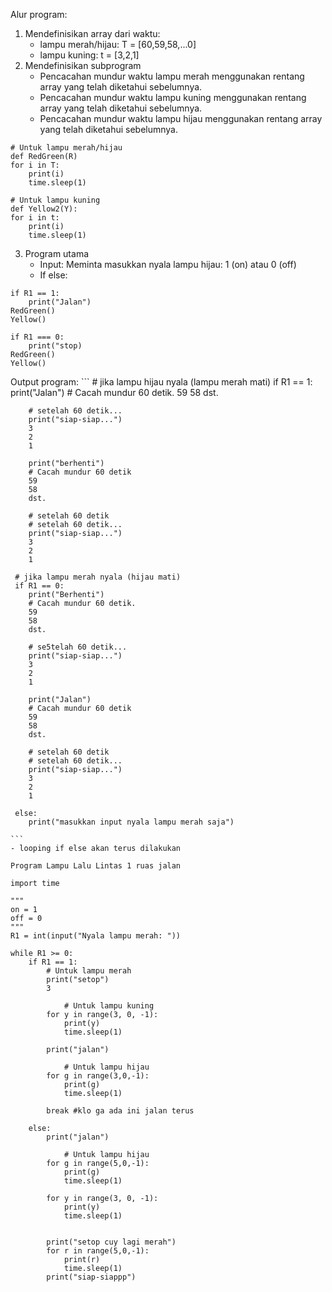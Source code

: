 Alur program:
1. Mendefinisikan array dari waktu:
    - lampu merah/hijau: T = [60,59,58,...0]
    - lampu kuning: t = [3,2,1]
2. Mendefinisikan subprogram
    - Pencacahan mundur waktu lampu merah menggunakan rentang array yang telah diketahui sebelumnya.
    - Pencacahan mundur waktu lampu kuning menggunakan rentang array yang telah diketahui sebelumnya.
    - Pencacahan mundur waktu lampu hijau menggunakan rentang array yang telah diketahui sebelumnya.
```
# Untuk lampu merah/hijau
def RedGreen(R)
for i in T:
    print(i)
    time.sleep(1)

# Untuk lampu kuning
def Yellow2(Y):
for i in t:
    print(i)
    time.sleep(1)

```

3. Program utama
    - Input: Meminta masukkan nyala lampu hijau: 1 (on) atau 0 (off)
    - If else:
```
if R1 == 1:
    print("Jalan")
RedGreen()
Yellow()

if R1 === 0:
    print("stop)
RedGreen()
Yellow()

```

Output program: 
    ```
    # jika lampu hijau nyala (lampu merah mati)
    if R1 == 1:
        print("Jalan")
        # Cacah mundur 60 detik.
        59
        58
        dst. 
    
        # setelah 60 detik...
        print("siap-siap...")
        3
        2
        1

        print("berhenti")
        # Cacah mundur 60 detik
        59
        58
        dst.

        # setelah 60 detik
        # setelah 60 detik...
        print("siap-siap...")
        3
        2
        1
     
     # jika lampu merah nyala (hijau mati)
     if R1 == 0:
        print("Berhenti")
        # Cacah mundur 60 detik.
        59
        58
        dst. 
    
        # se5telah 60 detik...
        print("siap-siap...")
        3
        2
        1

        print("Jalan")
        # Cacah mundur 60 detik
        59
        58
        dst.

        # setelah 60 detik
        # setelah 60 detik...
        print("siap-siap...")
        3
        2
        1
     
     else:
        print("masukkan input nyala lampu merah saja")
 
    ```
    - looping if else akan terus dilakukan


```
Program Lampu Lalu Lintas 1 ruas jalan

import time

"""
on = 1
off = 0
"""
R1 = int(input("Nyala lampu merah: "))

while R1 >= 0:
    if R1 == 1:
        # Untuk lampu merah
        print("setop")
        3

            # Untuk lampu kuning
        for y in range(3, 0, -1):
            print(y)
            time.sleep(1)
        
        print("jalan")

            # Untuk lampu hijau
        for g in range(3,0,-1):
            print(g)
            time.sleep(1)
        
        break #klo ga ada ini jalan terus

    else: 
        print("jalan")

            # Untuk lampu hijau
        for g in range(5,0,-1):
            print(g)
            time.sleep(1)
        
        for y in range(3, 0, -1):
            print(y)
            time.sleep(1)
        

        print("setop cuy lagi merah")
        for r in range(5,0,-1):
            print(r)
            time.sleep(1)
        print("siap-siappp")
```
